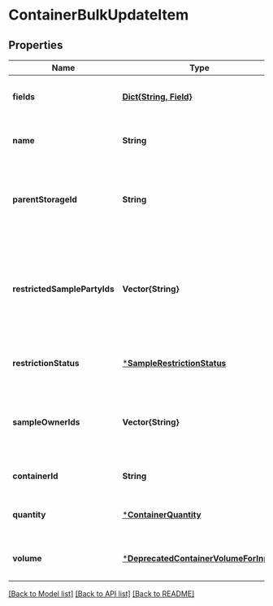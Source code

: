 # ContainerBulkUpdateItem


## Properties
Name | Type | Description | Notes
------------ | ------------- | ------------- | -------------
**fields** | [**Dict{String, Field}**](Field.md) |  | [optional] [default to nothing]
**name** | **String** |  | [optional] [default to nothing]
**parentStorageId** | **String** | ID of containing parent inventory, can also specify a coordinate for plates and boxes (e.g. plt_2bAks9dx:a2). | [optional] [default to nothing]
**restrictedSamplePartyIds** | **Vector{String}** | IDs of users or teams who have access to use a restricted container. Fixed plate wells and unrestricted containers do not have restricted sample parties.  | [optional] [default to nothing]
**restrictionStatus** | [***SampleRestrictionStatus**](SampleRestrictionStatus.md) |  | [optional] [default to nothing]
**sampleOwnerIds** | **Vector{String}** | IDs of users or teams who are sample owners for the container. Fixed plate wells do not have sample owners.  | [optional] [default to nothing]
**containerId** | **String** |  | [default to nothing]
**quantity** | [***ContainerQuantity**](ContainerQuantity.md) |  | [optional] [default to nothing]
**volume** | [***DeprecatedContainerVolumeForInput**](DeprecatedContainerVolumeForInput.md) |  | [optional] [default to nothing]


[[Back to Model list]](../README.md#models) [[Back to API list]](../README.md#api-endpoints) [[Back to README]](../README.md)


